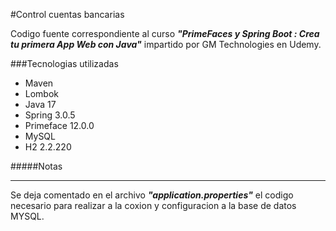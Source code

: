 #Control cuentas bancarias

Codigo fuente correspondiente al curso ___"PrimeFaces y Spring Boot : Crea tu primera App Web con Java"___ impartido por GM Technologies en Udemy.

###Tecnologias utilizadas
+ Maven
+ Lombok 
+ Java 17
+ Spring 3.0.5
+ Primeface 12.0.0
+ MySQL
+ H2 2.2.220


#####Notas  

---  
Se deja comentado en el archivo ___"application.properties"___ el codigo necesario para realizar a la coxion y configuracion a la base de datos MYSQL.